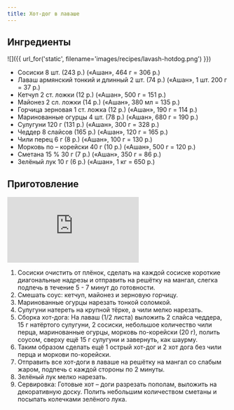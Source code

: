 ```yaml
---
title: Хот-дог в лаваше
---
```


## Ингредиенты

![]({{ url_for('static', filename='images/recipes/lavash-hotdog.png')  }})

- Сосиски 8 шт. (243 р.) («Ашан», 464 г = 306 р.)
- Лаваш армянский тонкий и длинный 2 шт. (74 р.) («Ашан», 1 шт. 200 г = 37 р.)
- Кетчуп 2 ст. ложки (12 р.) («Ашан», 500 г = 151 р.)
- Майонез 2 сл. ложки (14 р.) («Ашан», 380 мл = 135 р.)
- Горчица зерновая 1 ст. ложка (12 р.) («Ашан», 190 г = 114 р.)
- Маринованные огурцы 4 шт. (78 р.) («Ашан», 680 г = 190 р.)
- Сулугуни 120 г (131 р.) («Ашан», 300 г = 328 р.)
- Чеддер 8 слайсов (165 р.) («Ашан», 120 г = 165 р.)
- Чили перец 6 г (8 р.) («Ашан», 100 г = 130 р.)
- Морковь по – корейски 40 г (10 р.) («Ашан», 500 г = 120 р.)
- Сметана 15 % 30 г (7 р.) («Ашан», 350 г = 86 р.)
- Зелёный лук 10 г (6 р.) («Ашан», 1 кг = 650 р.)

## Приготовление

<iframe src="https://www.youtube.com/embed/vcZ9KQ-4VE0?si=UPL48XG36MrYBOi-" title="YouTube video player" frameborder="0" allow="accelerometer; autoplay; clipboard-write; encrypted-media; gyroscope; picture-in-picture; web-share" allowfullscreen></iframe>

1. Сосиски очистить от плёнок, сделать на каждой сосиске короткие диагональные надрезы и отправить на решётку на мангал,
   слегка подпечь в течение 5 - 7 минут до готовности.
2. Смешать соус: кетчуп, майонез и зерновую горчицу.
3. Маринованные огурцы нарезать тонкой соломкой.
4. Сулугуни натереть на крупной тёрке, а чили мелко нарезать.
5. Сборка хот-дога: На лаваш (1/2 листа) выложить 2 слайса чеддера, 15 г натёртого сулугуни, 2 сосиски, небольшое
   количество чили перца,
   маринованные огурцы, морковь по-корейски (20 г), полить соусом, сверху ещё 15 г сулугуни и завернуть, как шаурму.
6. Таким образом сделать ещё 1 острый хот-дог и 2 хот дога без чили перца и моркови по-корейски.
7. Отправить все хот-доги в лаваше на решётку на мангал со слабым жаром, подпечь с каждой стороны по 2 минуты.
8. Зелёный лук мелко нарезать.
9. Сервировка: Готовые хот – доги разрезать пополам, выложить на декоративную доску. Полить небольшим количеством
   сметаны и посыпать
   колечками зелёного лука.
